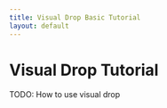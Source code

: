 ```yaml
---
title: Visual Drop Basic Tutorial
layout: default
---
```

# Visual Drop Tutorial
TODO: How to use visual drop
